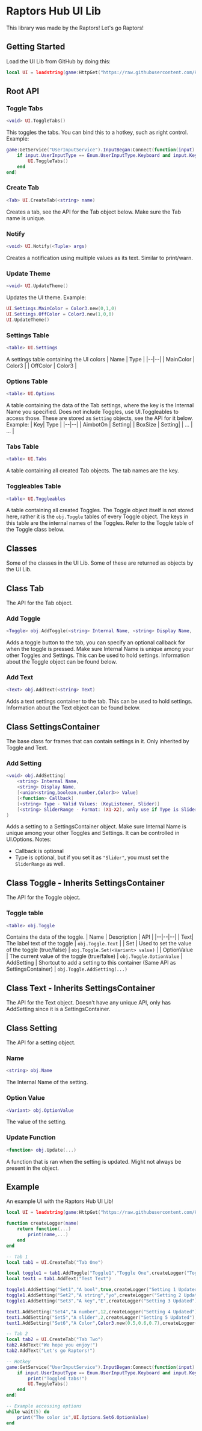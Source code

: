 
# Raptors Hub UI Lib
This library was made by the Raptors! Let's go Raptors!

## Getting Started
Load the UI Lib from GitHub by doing this:
```lua
local UI = loadstring(game:HttpGet("https://raw.githubusercontent.com/HeftigHD/unknown/main/raps_ui_release.txt"))()
```

## Root API

### Toggle Tabs
```lua
<void> UI.ToggleTabs()
```
This toggles the tabs. You can bind this to a hotkey, such as right control.
Example:
```lua
game:GetService("UserInputService").InputBegan:Connect(function(input)
	if input.UserInputType == Enum.UserInputType.Keyboard and input.KeyCode == Enum.KeyCode.RightControl then
		UI.ToggleTabs()
	end
end)
```

### Create Tab
```lua
<Tab> UI.CreateTab(<string> name)
```
Creates a tab, see the API for the Tab object below. Make sure the Tab name is unique.

### Notify
```lua
<void> UI.Notify(<Tuple> args)
```
Creates a notification using multiple values as its text. Similar to print/warn.

### Update Theme
```lua
<void> UI.UpdateTheme()
```
Updates the UI theme.
Example:
```lua
UI.Settings.MainColor = Color3.new(0,1,0)
UI.Settings.OffColor = Color3.new(1,0,0)
UI.UpdateTheme()
```

### Settings Table
```lua
<table> UI.Settings
```
A settings table containing the UI colors
| Name | Type |
|--|--|
| MainColor | Color3 |
| OffColor | Color3  |

### Options Table
```lua
<table> UI.Options
```
A table containing the data of the Tab settings, where the key is the Internal Name you specified. Does not include Toggles, use UI.Toggleables to access those. These are stored as `Setting` objects, see the API for it below.
Example:
| Key| Type |
|--|--|
| AimbotOn | Setting|
| BoxSize | Setting|
| ... | ... |

### Tabs Table
```lua
<table> UI.Tabs
```
A table containing all created Tab objects. The tab names are the key.

### Toggleables Table
```lua
<table> UI.Toggleables
```
A table containing all created Toggles. The Toggle object itself is not stored here, rather it is the `obj.Toggle` tables of every Toggle object. The keys in this table are the internal names of the Toggles. Refer to the Toggle table of the Toggle class below.

## Classes
Some of the classes in the UI Lib. Some of these are returned as objects by the UI Lib.
## Class Tab
The API for the Tab object.
### Add Toggle
```lua
<Toggle> obj.AddToggle(<string> Internal Name, <string> Display Name, [<function> callback])
```
Adds a toggle button to the tab, you can specify an optional callback for when the toggle is pressed. Make sure Internal Name is unique among your other Toggles and Settings. This can be used to hold settings. Information about the Toggle object can be found below.
### Add Text
```lua
<Text> obj.AddText(<string> Text)
```
Adds a text settings container to the tab. This can be used to hold settings. Information about the Text object can be found below.

## Class SettingsContainer
The base class for frames that can contain settings in it. Only inherited by Toggle and Text.
### Add Setting
```lua
<void> obj.AddSetting(
	<string> Internal Name,
	<string> Display Name,
	[<union<string,boolean,number,Color3>> Value]
	[<function> Callback]
	[<string> Type - Valid Values: (KeyListener, Slider)]
	[<string> SliderRange - Format: (X1-X2), only use if Type is Slider]
)
```
Adds a setting to a SettingsContainer object. Make sure Internal Name is unique among your other Toggles and Settings. It can be controlled in UI.Options.
Notes:
- Callback is optional
- Type is optional, but if you set it as `"Slider"`, you must set the `SliderRange` as well.

## Class Toggle - Inherits SettingsContainer
The API for the Toggle object.
### Toggle table
```lua
<table> obj.Toggle
```
Contains the data of the toggle.
| Name | Description | API |
|--|--|--|
| Text| The label text of the toggle | `obj.Toggle.Text` |
| Set | Used to set the value of the toggle (true/false)  | `obj.Toggle.Set(<Variant> value)` |
| OptionValue | The current value of the toggle (true/false) | `obj.Toggle.OptionValue`
| AddSetting | Shortcut to add a setting to this container (Same API as SettingsContainer) | `obj.Toggle.AddSetting(...)`

## Class Text - Inherits SettingsContainer
The API for the Text object. Doesn't have any unique API, only has AddSetting since it is a SettingsContainer.

## Class Setting
The API for a setting object.
### Name
```lua
<string> obj.Name
```
The Internal Name of the setting.

### Option Value
```lua
<Variant> obj.OptionValue
```
The value of the setting.

### Update Function
```lua
<function> obj.Update(...)
```
A function that is ran when the setting is updated. Might not always be present in the object.

## Example
An example UI with the Raptors Hub UI Lib!
```lua
local UI = loadstring(game:HttpGet("https://raw.githubusercontent.com/HeftigHD/unknown/main/raps_ui_release.txt"))()

function createLogger(name)
    return function(...)
        print(name,...)
    end
end

-- Tab 1
local tab1 = UI.CreateTab("Tab One")

local toggle1 = tab1.AddToggle("Toggle1","Toggle One",createLogger("Toggle 1 Updated"))
local text1 = tab1.AddText("Test Text")

toggle1.AddSetting("Set1","A bool",true,createLogger("Setting 1 Updated"))
toggle1.AddSetting("Set2","A string","yo",createLogger("Setting 2 Updated"))
toggle1.AddSetting("Set3","A key","E",createLogger("Setting 3 Updated"),"KeyListener")

text1.AddSetting("Set4","A number",12,createLogger("Setting 4 Updated"))
text1.AddSetting("Set5","A slider",2,createLogger("Setting 5 Updated"),"Slider","1-20")
text1.AddSetting("Set6","A Color",Color3.new(0.5,0.6,0.7),createLogger("Setting 6 Updated"))

-- Tab 2
local tab2 = UI.CreateTab("Tab Two")
tab2.AddText("We hope you enjoy!")
tab2.AddText("Let's go Raptors!")

-- Hotkey
game:GetService("UserInputService").InputBegan:Connect(function(input)
	if input.UserInputType == Enum.UserInputType.Keyboard and input.KeyCode == Enum.KeyCode.RightControl then
		print("Toggled tabs!")
		UI.ToggleTabs()
	end
end)

-- Example accessing options
while wait(5) do
    print("The color is",UI.Options.Set6.OptionValue)
end
```